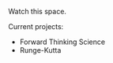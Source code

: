 Watch this space.

Current projects:

- Forward Thinking Science
- Runge-Kutta

<!---
yfnaji/yfnaji is a ✨ special ✨ repository because its `README.md` (this file) appears on your GitHub profile.
You can click the Preview link to take a look at your changes.
--->

